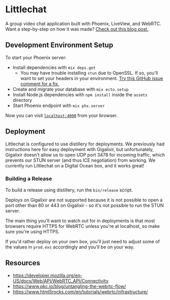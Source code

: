 # Littlechat

A group video chat application built with Phoenix, LiveView, and WebRTC. Want a step-by-step on how it was made? [Check out this blog post.](https://littlelines.com/blog/2020/07/06/building-a-video-chat-app-in-phoenix-liveview)

## Development Environment Setup

To start your Phoenix server:

  * Install dependencies with `mix deps.get`
    * You may have trouble installing `stun` due to OpenSSL. If so, you'll want to set your headers in your environment. [Try this GitHub issue comment for a fix.](https://github.com/processone/ejabberd/issues/1107#issuecomment-217828211)
  * Create and migrate your database with `mix ecto.setup`
  * Install Node.js dependencies with `npm install` inside the `assets` directory
  * Start Phoenix endpoint with `mix phx.server`

Now you can visit [`localhost:4000`](http://localhost:4000) from your browser.

## Deployment

Littlechat is configured to use distillery for deployments. We previously had instructions here for easy deployment with Gigalixir, but unfortunately, Gigalixir doesn't allow us to open UDP port 3478 for incoming traffic, which prevents our STUN server (and thus ICE negotiation) from working. We currently run Littlechat on a Digital Ocean box, and it works great!

### Building a Release

To build a release using distillery, run the `bin/release` script.

Deploys on Gigalixir are not supported because it is not possible to open a port other than 80 or 443 on Gigalixir - so it's not possible to run the STUN server.

The main thing you'll want to watch out for in deployments is that most browsers require HTTPS for WebRTC unless you're at localhost, so make sure you're using HTTPS.

If you'd rather deploy on your own box, you'll just need to adjust some of the values in `prod.exs` accordingly and you'll be on your way.

## Resources

* https://developer.mozilla.org/en-US/docs/Web/API/WebRTC_API/Connectivity
* https://www.pkc.io/blog/untangling-the-webrtc-flow/
* https://www.html5rocks.com/en/tutorials/webrtc/infrastructure/
